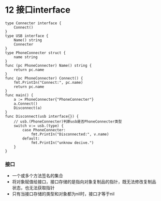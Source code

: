 # 12 接口interface

    type Connecter interface {
        Connect()
    }
    type USB interface {
        Name() string
        Connecter
    }
    type PhoneConnecter struct {
        name string
    }
    func (pc PhoneConnecter) Name() string {
        return pc.name
    }
    func (pc PhoneConnecter) Connect() {
        fmt.PrintIn("Connect:", pc.name)
        return pc.name
    }
    func main() {
        a := PhoneConnecter{"PhoneConnecter"}
        a.Connect()
        Disconnect(a)
    }
    func Disconnect(usb interface{}) {
        // usb.(PhoneConnecter)判断usb是否PhoneConnecter类型
        switch v:= usb.(type) {
            case PhoneConnecter:
                fmt.PrintIn("Disconnected:", v.name)
            default:
                fmt.PrintIn("unknow decive.")
        }
    }
    
### 接口
- 一个或多个方法签名的集合
- 将对象赋值给接口，接口存储的是指向对象复制品的指针，既无法修改复制品状态，也无法获取指针
- 只有当接口存储的类型和对象都为nil时，接口才等于nil
